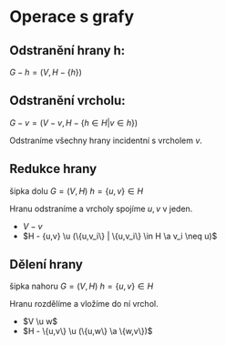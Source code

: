# Operace s grafy

## Odstranění hrany h:

$G-h = (V,H-\{h\})$

## Odstranění vrcholu:
$G-v = (V-v, H - \{h \in H | v \in h\} )$

Odstraníme všechny hrany incidentní s vrcholem $v$.

## Redukce hrany 
šipka dolu
$G = (V,H)$
$h = \{u,v\} \in H$

Hranu odstraníme a vrcholy spojíme $u,v$ v jeden.
- $V - v$
- $H - {u,v} \u (\{u,v_i\} | \{u,v_i\} \in H \a v_i \neq u)$

## Dělení hrany 
šipka nahoru
$G = (V,H)$
$h = \{u,v\} \in H$

Hranu rozdělíme a vložíme do ní vrchol.
- $V \u w$
- $H - \{u,v\} \u (\{u,w\} \a \{w,v\})$
